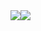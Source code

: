<div style="display:flex;align-items:center;">
  <a href="https://github.com/mastercoder9363?tab=repositories">
    <img src="https://github-readme-stats.vercel.app/api?username=mastercoder9363&show_icons=true&theme=material-palenight&count_private=true&hide_border=true" />
  </a>  
  <a href="https://github.com/mastercoder9363?tab=repositories">
    <img src="https://github-readme-stats.vercel.app/api/top-langs?username=mastercoder9363&show_icons=true&theme=material-palenight&hide_border=true&layout=compact" />
  </a>
</div>